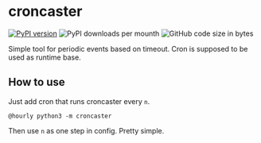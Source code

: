 # croncaster
[![PyPI version](https://badge.fury.io/py/croncaster.svg)](https://badge.fury.io/py/croncaster)
![PyPI downloads per mounth](https://img.shields.io/pypi/dm/croncaster)
![GitHub code size in bytes](https://img.shields.io/github/languages/code-size/lightmanLP/croncaster)

Simple tool for periodic events based on timeout. Cron is supposed to be used as runtime base.

## How to use
Just add cron that runs croncaster every `n`.
```crontab
@hourly python3 -m croncaster
```
Then use `n` as one step in config. Pretty simple.
